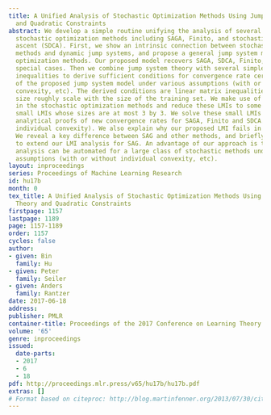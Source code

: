 ```yaml
---
title: A Unified Analysis of Stochastic Optimization Methods Using Jump System Theory
  and Quadratic Constraints
abstract: We develop a simple routine unifying the analysis of several important recently-developed
  stochastic optimization methods including SAGA, Finito, and stochastic dual coordinate
  ascent (SDCA). First, we show an intrinsic connection between stochastic optimization
  methods and dynamic jump systems, and propose a general jump system model for stochastic
  optimization methods. Our proposed model recovers SAGA, SDCA, Finito, and SAG as
  special cases. Then we combine jump system theory with several simple quadratic
  inequalities to derive sufficient conditions for convergence rate certifications
  of the proposed jump system model under various assumptions (with or without individual
  convexity, etc). The derived conditions are linear matrix inequalities (LMIs) whose
  size roughly scale with the size of the training set. We make use of the symmetry
  in the stochastic optimization methods and reduce these LMIs to some equivalent
  small LMIs whose sizes are at most 3 by 3. We solve these small LMIs to provide
  analytical proofs of new convergence rates for SAGA, Finito and SDCA (with or without
  individual convexity). We also explain why our proposed LMI fails in analyzing SAG.
  We reveal a key difference between SAG and other methods, and briefly discuss how
  to extend our LMI analysis for SAG. An advantage of our approach is that the proposed
  analysis can be automated for a large class of stochastic methods under various
  assumptions (with or without individual convexity, etc).
layout: inproceedings
series: Proceedings of Machine Learning Research
id: hu17b
month: 0
tex_title: A Unified Analysis of Stochastic Optimization Methods Using Jump System
  Theory and Quadratic Constraints
firstpage: 1157
lastpage: 1189
page: 1157-1189
order: 1157
cycles: false
author:
- given: Bin
  family: Hu
- given: Peter
  family: Seiler
- given: Anders
  family: Rantzer
date: 2017-06-18
address: 
publisher: PMLR
container-title: Proceedings of the 2017 Conference on Learning Theory
volume: '65'
genre: inproceedings
issued:
  date-parts:
  - 2017
  - 6
  - 18
pdf: http://proceedings.mlr.press/v65/hu17b/hu17b.pdf
extras: []
# Format based on citeproc: http://blog.martinfenner.org/2013/07/30/citeproc-yaml-for-bibliographies/
---
```

